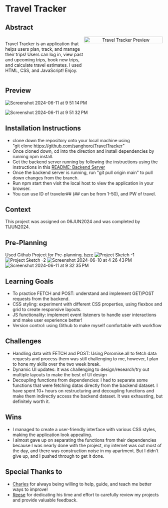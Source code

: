 # Travel Tracker

## Abstract
<div style="display: flex; align-items: flex-start;">
  <div style="flex: 1;">
    <p>Travel Tracker is an application that helps users plan, track, and manage their trips! Users can log in, view past and upcoming trips, book new trips, and calculate travel estimates. I used HTML, CSS, and JavaScript! Enjoy.</p>
  </div>
  <div style="flex: 1; text-align: center;">
    <img src="https://github.com/sanghoro/TravelTracker/assets/159068651/313b31aa-2515-4fc4-bcda-5c80699b9ab9" alt="Travel Tracker Preview" style="width: 100%; max-width: 300px;">
  </div>
</div>

## Preview

![Screenshot 2024-06-11 at 9 51 14 PM](https://github.com/sanghoro/TravelTracker/assets/159068651/a3107f9b-c81a-4af9-a88c-8524bddb1b29)

![Screenshot 2024-06-11 at 9 51 32 PM](https://github.com/sanghoro/TravelTracker/assets/159068651/4ac88c58-36ec-4563-a0f0-d878ab75a084)


## Installation Instructions
  * clone down the repository onto your local machine using <br>
"git clone https://github.com/sanghoro/TravelTracker" 
  * Once cloned down, cd into the direction and install dependencies by running npm install.
  * Get the backend server running by following the instructions using the instructions in this [README: Backend Server](https://github.com/turingschool-examples/webpack-starter-kit)
  * Once the backend server is running, run "git pull origin main" to pull down changes from the branch.
  * Run npm start then visit the local host to view the application in your browser.
  * You can use ID of traveler## (## can be from 1-50), and PW of travel.

## Context
This project was assigned on 06JUN2024 and was completed by 11JUN2024.

## Pre-Planning
Used Github Project for Pre-planning. [here](https://github.com/users/sanghoro/projects/9/views/2)
![Project Sketch -1](https://github.com/sanghoro/TravelTracker/assets/159068651/2014a1dc-0657-4279-b756-01a080f0262e)
![Project Sketch -2](https://github.com/sanghoro/TravelTracker/assets/159068651/0668f4e8-ab4e-4417-a8d7-45894f473f1f)
![Screenshot 2024-06-10 at 4 26 43 PM](https://github.com/sanghoro/TravelTracker/assets/159068651/363a2b05-2ca2-4d6f-bfff-7ffb5e86f4d9)
![Screenshot 2024-06-11 at 9 32 35 PM](https://github.com/sanghoro/TravelTracker/assets/159068651/2d9ab876-c65e-47c9-908d-ca9806d4a1c7)


## Learning Goals
  * To practice FETCH and POST: understand and implement GET/POST requests from the backend.
  * CSS styling: experiment with different CSS properties, using flexbox and grid to create responsive layouts.
  * JS functionality: implement event listeners to handle user interactions and make user experience better!
  * Version control: using Github to make myself comfortable with workflow
  
## Challenges
  * Handling data with FETCH and POST: Using Poromise.all to fetch data requests and process them was still challenging to me, however, I plan to hone my skills over the two week break.
  * Dynamic UI updates: It was challenging to design/research/try out multiple layouts to make the best of UI design
  * Decoupling functions from dependencies: I had to separate some functions that were fetching datas directly from the backend dataset. I have spent 10+ hours on restructuring and decoupling functions and make them indirectly access the backend dataset. It was exhausting, but definitely worth it.
  
## Wins
  * I managed to create a user-friendly interface with various CSS styles, making the application look appealing.
  * I almost gave up on separating the functions from their dependencies because I was nearly done with the project, my internet was out most of the day, and there was construction noise in my apartment. But I didn’t give up, and I pushed through to get it done.

## Special Thanks to
  * [Charles](https://github.com/KojinKuro) for always being willing to help, guide, and teach me better ways to improve!
  * [Reese](https://github.com/reesegreen2014) for dedicating his time and effort to carefully review my projects and provide valuable feedback.
